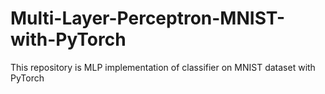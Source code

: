 # Multi-Layer-Perceptron-MNIST-with-PyTorch
This repository is MLP implementation of classifier on MNIST dataset with PyTorch
